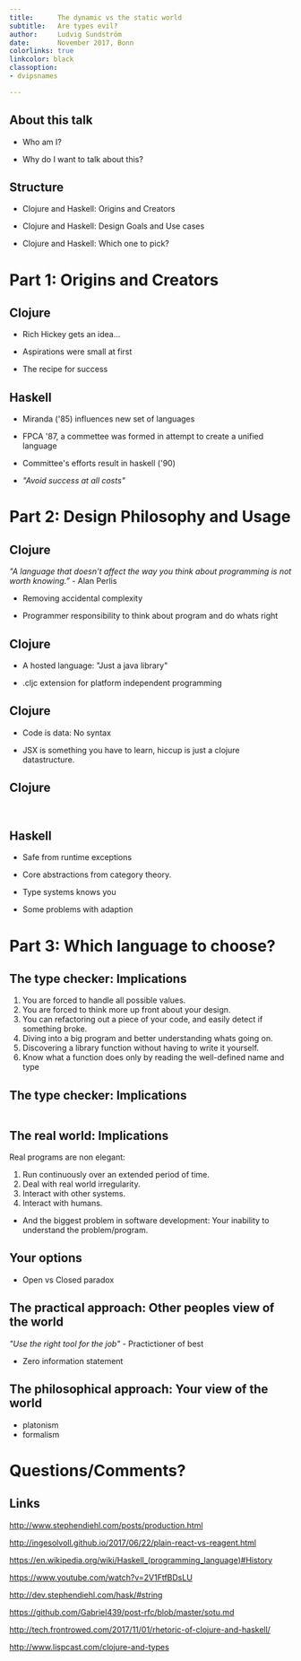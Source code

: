 ```yaml
---
title:      The dynamic vs the static world
subtitle:   Are types evil?
author:     Ludvig Sundström
date:       November 2017, Bonn
colorlinks: true
linkcolor: black
classoption:
- dvipsnames

---
```

## About this talk

- Who am I?

- Why do I want to talk about this?

## Structure

- Clojure and Haskell: Origins and Creators

- Clojure and Haskell: Design Goals and Use cases

- Clojure and Haskell: Which one to pick?

# Part 1: Origins and Creators

## Clojure

- Rich Hickey gets an idea...

- Aspirations were small at first

- The recipe for success

## Haskell

- Miranda ('85) influences new set of languages

- FPCA '87, a commettee was formed in attempt to create a unified language

- Committee's efforts result in haskell ('90)

- *"Avoid success at all costs"*

# Part 2: Design Philosophy and Usage

## Clojure

*"A language that doesn't affect the way you think about programming is
not worth knowing.”* - Alan Perlis

- Removing accidental complexity

- Programmer responsibility to think about program and do whats right

## Clojure

- A hosted language: "Just a java library"

- .cljc extension for platform independent programming

## Clojure

- Code is data: No syntax

- JSX is something you have to learn, hiccup is just a clojure datastructure.

## Clojure

``` {.js include=src/listings/sample.js snippet=jsx}
```
``` {.clj include=src/listings/sample.clj snippet=hiccup}
```

## Haskell

- Safe from runtime exceptions

- Core abstractions from category theory.

- Type systems knows you

- Some problems with adaption

# Part 3: Which language to choose?

## The type checker: Implications

1. You are forced to handle all possible values.
2. You are forced to think more up front about your design.
3. You can refactoring out a piece of your code, and easily detect if something broke.
4. Diving into a big program and better understanding whats going on.
5. Discovering a library function without having to write it yourself.
7. Know what a function does only by reading the well-defined name and type

## The type checker: Implications

``` {.hs include=src/listings/Sample.hs snippet=type-signatures}
```

## The real world: Implications

Real programs are non elegant:

1. Run continuously over an extended period of time.
2. Deal with real world irregularity.
3. Interact with other systems.
4. Interact with humans.

- And the biggest problem in software development: Your inability to understand the
problem/program.

## Your options

- Open vs Closed paradox

## The practical approach: Other peoples view of the world

*"Use the right tool for the job"* - Practictioner of best

- Zero information statement

## The philosophical approach: Your view of the world

- platonism
- formalism

# Questions/Comments?

## Links

<http://www.stephendiehl.com/posts/production.html>

<http://ingesolvoll.github.io/2017/06/22/plain-react-vs-reagent.html>

<https://en.wikipedia.org/wiki/Haskell_(programming_language)#History>

<https://www.youtube.com/watch?v=2V1FtfBDsLU>

<http://dev.stephendiehl.com/hask/#string>

<https://github.com/Gabriel439/post-rfc/blob/master/sotu.md>

<http://tech.frontrowed.com/2017/11/01/rhetoric-of-clojure-and-haskell/>

<http://www.lispcast.com/clojure-and-types>
